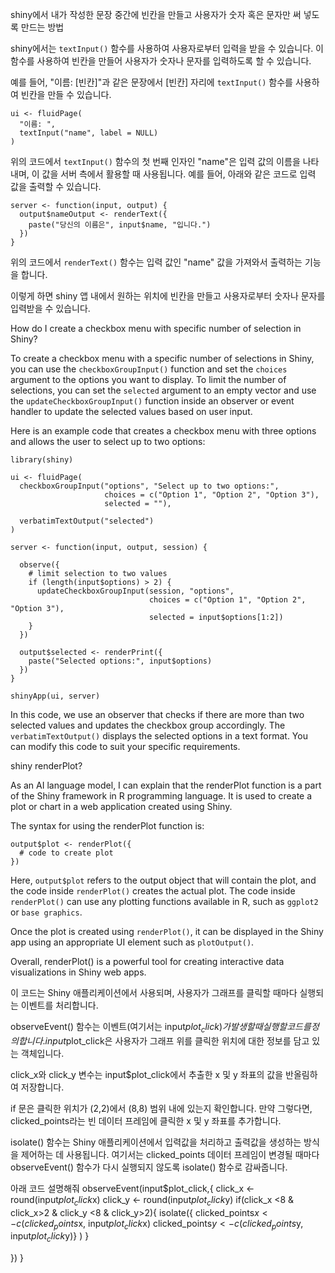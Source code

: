 shiny에서 내가 작성한 문장 중간에 빈칸을 만들고 사용자가 숫자 혹은 문자만 써 넣도록 만드는 방법

shiny에서는 `textInput()` 함수를 사용하여 사용자로부터 입력을 받을 수 있습니다. 이 함수를 사용하여 빈칸을 만들어 사용자가 숫자나 문자를 입력하도록 할 수 있습니다.

예를 들어, "이름: [빈칸]"과 같은 문장에서 [빈칸] 자리에 `textInput()` 함수를 사용하여 빈칸을 만들 수 있습니다.

```
ui <- fluidPage(
  "이름: ",
  textInput("name", label = NULL)
)
```

위의 코드에서 `textInput()` 함수의 첫 번째 인자인 "name"은 입력 값의 이름을 나타내며, 이 값을 서버 측에서 활용할 때 사용됩니다. 예를 들어, 아래와 같은 코드로 입력 값을 출력할 수 있습니다.

```
server <- function(input, output) {
  output$nameOutput <- renderText({
    paste("당신의 이름은", input$name, "입니다.")
  })
}
```

위의 코드에서 `renderText()` 함수는 입력 값인 "name" 값을 가져와서 출력하는 기능을 합니다. 

이렇게 하면 shiny 앱 내에서 원하는 위치에 빈칸을 만들고 사용자로부터 숫자나 문자를 입력받을 수 있습니다.


How do I create a checkbox menu with specific number of selection in Shiny?

To create a checkbox menu with a specific number of selections in Shiny, you can use the `checkboxGroupInput()` function and set the `choices` argument to the options you want to display. To limit the number of selections, you can set the `selected` argument to an empty vector and use the `updateCheckboxGroupInput()` function inside an observer or event handler to update the selected values based on user input.

Here is an example code that creates a checkbox menu with three options and allows the user to select up to two options:

```
library(shiny)

ui <- fluidPage(
  checkboxGroupInput("options", "Select up to two options:",
                     choices = c("Option 1", "Option 2", "Option 3"),
                     selected = ""),
  
  verbatimTextOutput("selected")
)

server <- function(input, output, session) {
  
  observe({
    # limit selection to two values
    if (length(input$options) > 2) {
      updateCheckboxGroupInput(session, "options",
                               choices = c("Option 1", "Option 2", "Option 3"),
                               selected = input$options[1:2])
    }
  })
  
  output$selected <- renderPrint({
    paste("Selected options:", input$options)
  })
}

shinyApp(ui, server)
```

In this code, we use an observer that checks if there are more than two selected values and updates the checkbox group accordingly. The `verbatimTextOutput()` displays the selected options in a text format. You can modify this code to suit your specific requirements.


shiny renderPlot?

As an AI language model, I can explain that the renderPlot function is a part of the Shiny framework in R programming language. It is used to create a plot or chart in a web application created using Shiny.

The syntax for using the renderPlot function is:

```
output$plot <- renderPlot({
  # code to create plot
})
```

Here, `output$plot` refers to the output object that will contain the plot, and the code inside `renderPlot()` creates the actual plot. The code inside `renderPlot()` can use any plotting functions available in R, such as `ggplot2` or `base graphics`.

Once the plot is created using `renderPlot()`, it can be displayed in the Shiny app using an appropriate UI element such as `plotOutput()`.

Overall, renderPlot() is a powerful tool for creating interactive data visualizations in Shiny web apps.




이 코드는 Shiny 애플리케이션에서 사용되며, 사용자가 그래프를 클릭할 때마다 실행되는 이벤트를 처리합니다.

observeEvent() 함수는 이벤트(여기서는 input$plot_click)가 발생할 때 실행할 코드를 정의합니다. input$plot_click은 사용자가 그래프 위를 클릭한 위치에 대한 정보를 담고 있는 객체입니다.

click_x와 click_y 변수는 input$plot_click에서 추출한 x 및 y 좌표의 값을 반올림하여 저장합니다.

if 문은 클릭한 위치가 (2,2)에서 (8,8) 범위 내에 있는지 확인합니다. 만약 그렇다면, clicked_points라는 빈 데이터 프레임에 클릭한 x 및 y 좌표를 추가합니다.

isolate() 함수는 Shiny 애플리케이션에서 입력값을 처리하고 출력값을 생성하는 방식을 제어하는 데 사용됩니다. 여기서는 clicked_points 데이터 프레임이 변경될 때마다 observeEvent() 함수가 다시 실행되지 않도록 isolate() 함수로 감싸줍니다.

아래 코드 설명해줘
   observeEvent(input$plot_click,{
    click_x <- round(input$plot_click$x)
    click_y <- round(input$plot_click$y)
    if(click_x <8 & click_x>2 & click_y <8 & click_y>2){
      isolate({
        clicked_points$x<-c(clicked_points$x,
                            input$plot_click$x)
        clicked_points$y<-c(clicked_points$y,
                            input$plot_click$y)}
      )
    }
    
  })
}